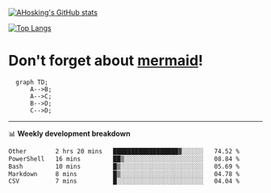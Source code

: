 [![AHosking's GitHub stats](https://github-readme-stats.vercel.app/api?username=ahosking&count_private=true&show_icons=true&theme=onedark&hide_rank=true&include_all_commits=true)](https://github.com/ahosking)

[![Top Langs](https://github-readme-stats.vercel.app/api/top-langs/?username=ahosking&layout=compact&theme=onedark)](https://github.com/ahosking)


# Don't forget about [mermaid](https://github.blog/2022-02-14-include-diagrams-markdown-files-mermaid/)!

```mermaid
  graph TD;
      A-->B;
      A-->C;
      B-->D;
      C-->D;
```
-------

📊 **Weekly development breakdown**

<!--START_SECTION:waka-->

```txt
Other        2 hrs 20 mins   ██████████████████▓░░░░░░   74.52 %
PowerShell   16 mins         ██▒░░░░░░░░░░░░░░░░░░░░░░   08.84 %
Bash         10 mins         █▒░░░░░░░░░░░░░░░░░░░░░░░   05.69 %
Markdown     8 mins          █▒░░░░░░░░░░░░░░░░░░░░░░░   04.78 %
CSV          7 mins          █░░░░░░░░░░░░░░░░░░░░░░░░   04.04 %
```

<!--END_SECTION:waka-->
